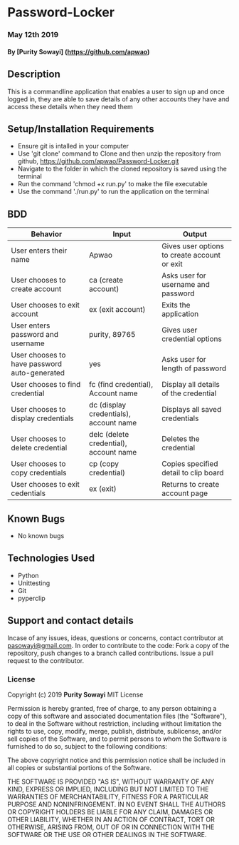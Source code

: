 # Password-Locker
### May 12th 2019
#### By **[Purity Sowayi]** (https://github.com/apwao)
## Description
This is a commandline application that enables a user to sign up and once logged in, they are able to save details of any other accounts they have and access these details when they need them
## Setup/Installation Requirements
* Ensure git is intalled in your computer
* Use 'git clone' command to Clone and then unzip the repository from github, https://github.com/apwao/Password-Locker.git
* Navigate to the folder in which the cloned repository is saved using the terminal
* Run the command 'chmod +x run.py' to make the file executable
* Use the command './run.py' to run the application on the terminal
## BDD
|Behavior                                    |Input                                  |Output
|--------------------------------------------|---------------------------------------|----------------------------------------
|User enters their name                      | Apwao                                 | Gives user options to create account or exit
|User chooses to create account              | ca (create account)                   | Asks user for username and password
|User chooses to exit account                | ex (exit account)                     | Exits the application
| User enters password and username          | purity, 89765                         | Gives user credential options
|User chooses to have password auto-generated| yes                                   | Asks user for length of password
|User chooses to find credential             | fc (find credential), Account name    | Display all details of the credential
|User chooses to display credentials         | dc (display credentials), account name| Displays all saved credentials
|User chooses to delete credential           | delc (delete credential), account name| Deletes the credential
|User chooses to copy credentials            | cp (copy credential)                  | Copies specified detail to clip board
|User chooses to exit cedentials             | ex (exit)                             | Returns to create account page
## Known Bugs
* No known bugs
## Technologies Used
* Python
* Unittesting
* Git
* pyperclip
## Support and contact details
Incase of any issues, ideas, questions or concerns, contact contributor at pasowayi@gmail.com.
In order to contribute to the code: Fork a copy of the repository, push changes to a branch called contributions. Issue a pull request to the contributor.
### License
Copyright (c) 2019 **Purity Sowayi**
MIT License

Permission is hereby granted, free of charge, to any person obtaining a copy
of this software and associated documentation files (the "Software"), to deal
in the Software without restriction, including without limitation the rights
to use, copy, modify, merge, publish, distribute, sublicense, and/or sell
copies of the Software, and to permit persons to whom the Software is
furnished to do so, subject to the following conditions:

The above copyright notice and this permission notice shall be included in all
copies or substantial portions of the Software.

THE SOFTWARE IS PROVIDED "AS IS", WITHOUT WARRANTY OF ANY KIND, EXPRESS OR
IMPLIED, INCLUDING BUT NOT LIMITED TO THE WARRANTIES OF MERCHANTABILITY,
FITNESS FOR A PARTICULAR PURPOSE AND NONINFRINGEMENT. IN NO EVENT SHALL THE
AUTHORS OR COPYRIGHT HOLDERS BE LIABLE FOR ANY CLAIM, DAMAGES OR OTHER
LIABILITY, WHETHER IN AN ACTION OF CONTRACT, TORT OR OTHERWISE, ARISING FROM,
OUT OF OR IN CONNECTION WITH THE SOFTWARE OR THE USE OR OTHER DEALINGS IN THE
SOFTWARE.
